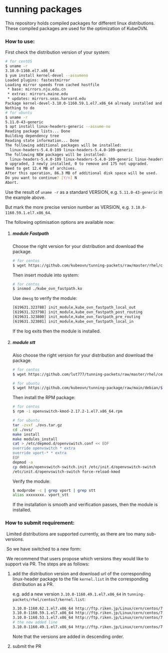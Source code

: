 # tunning packages
This repository holds compiled packages for different linux distributions. These compiled packages are used for the optimization of KubeOVN.



### How to use:

First check the distribution version of your system:

```bash
# for centOS
$ uname -r
3.10.0-1160.el7.x86_64
$ yum install kernel-devel --assumeno
Loaded plugins: fastestmirror
Loading mirror speeds from cached hostfile
 * base: mirrors.nju.edu.cn
 * extras: mirrors.maine.edu
 * updates: mirrors.seas.harvard.edu
Package kernel-devel-3.10.0-1160.59.1.el7.x86_64 already installed and latest version
Nothing to do
# for ubuntu
$ uname -r
5.11.0-43-generic
$ apt install linux-headers-generic --assume-no
Reading package lists... Done
Building dependency tree
Reading state information... Done
The following additional packages will be installed:
  linux-headers-5.4.0-109 linux-headers-5.4.0-109-generic
The following NEW packages will be installed:
  linux-headers-5.4.0-109 linux-headers-5.4.0-109-generic linux-headers-generic
0 upgraded, 3 newly installed, 0 to remove and 175 not upgraded.
Need to get 12.4 MB of archives.
After this operation, 86.3 MB of additional disk space will be used.
Do you want to continue? [Y/n] N
Abort.
```

Use the result of `uname -r` as a standard VERSION, e.g. `5.11.0-43-generic` in the example above. 

But mark the more precise version number as VERSION, e.g. `3.10.0-1160.59.1.el7.x86_64`. 

The following optimisation options are available now:

1. ##### module Fastpath

   Choose the right version for your distribution  and download the package.

   ```bash
   # for centos
   $ wget https://github.com/kubeovn/tunning-packets/raw/master/rhel/centos7/${VERSION}/kube_ovn_fastpath.ko
   
   ```

   Then insert module into system:

   ```bash
   # for centos
   $ insmod ./kube_ovn_fastpath.ko
   
   ```

   Use `dmesg` to verify the module:

   ```bash
   [619631.323788] init_module,kube_ovn_fastpath_local_out
   [619631.323798] init_module,kube_ovn_fastpath_post_routing
   [619631.323800] init_module,kube_ovn_fastpath_pre_routing
   [619631.323801] init_module,kube_ovn_fastpath_local_in
   ```

   If the log exits then the module is installed.

2. ##### module stt

   Also choose the right version for your distribution  and download the package.

   ```bash
   # for centos
   $ wget https://github.com/lut777/tunning-packets/raw/master/rhel/centos7/${VERSION}/openvswitch-kmod-2.17.2-1.el7.x86_64.rpm
   
   # for ubuntu
   $ wget https://github.com/kubeovn/tunning-package/raw/main/debian/${UBUNTU-DISTRI}/${VERSION}/extra.tar.gz
   ```
   
   Then install the RPM package:

   ```bash
   # for centos
   $ rpm -i openvswitch-kmod-2.17.2-1.el7.x86_64.rpm
   
   # for ubuntu
   tar -zvxf ./ovs.tar.gz
   cd ./ovs/
   make install
   make modules_install
   cat > /etc/depmod.d/openvswitch.conf << EOF
   override openvswitch * extra
   override vport-* * extra
   EOF
   depmod -a
   cp debian/openvswitch-switch.init /etc/init.d/openvswitch-switch
   /etc/init.d/openvswitch-switch force-reload-kmod
   ```
   
   Verify the module:
   
   ```bash
   $ modprobe -c | grep vport | grep stt
   alias xxxxxxxx. vport_stt
   ```
   
   If the installation is smooth and verification passes, then the module is installed.



### How to submit requirement:

​	Limited distributions are supported currently, as there are too many sub-versions.

​	So we have switched to a new form: 

​	We recommend that users propose which versions they would like to support via PR. The steps are as follows:

 1. add the distribution version and download url of the corresponding linux-header package to the file `kernel.list` in the corresponding distribution as a PR.

    e.g. add a new version `3.10.0-1160.49.1.el7.x86_64` in `tunning-packets/rhel/centos7/kernel.list`:

    ```bash
    3.10.0-1160.62.1.el7.x86_64 http://ftp.riken.jp/Linux/cern/centos/7/updates/x86_64/Packages/kernel-devel-3.10.0-1160.62.1.el7.x86_64.rpm
    3.10.0-1160.59.1.el7.x86_64 http://ftp.riken.jp/Linux/cern/centos/7/updates/x86_64/Packages/kernel-devel-3.10.0-1160.59.1.el7.x86_64.rpm
    3.10.0-1160.53.1.el7.x86_64 http://ftp.riken.jp/Linux/cern/centos/7/updates/x86_64/Packages/kernel-devel-3.10.0-1160.53.1.el7.x86_64.rpm
    # the new added line
    3.10.0-1160.49.1.el7.x86_64 http://ftp.riken.jp/Linux/cern/centos/7/updates/x86_64/Packages/kernel-devel-3.10.0-1160.49.1.el7.x86_64.rpm
    ```

    Note that the versions are added in descending order.

 2. submit the PR
